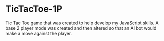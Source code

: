 # TicTacToe-1P

Tic Tac Toe game that was created to help develop my JavaScript skills. A base 2 player mode was created and then altered so that an AI bot would make a move against the player. 
